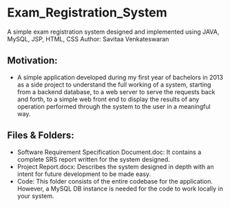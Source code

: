 # Exam_Registration_System
A simple exam registration system designed and implemented using JAVA, MySQL, JSP, HTML, CSS
Author: Savitaa Venkateswaran

Motivation:
----------
- A simple application developed during my first year of bachelors in 2013 as a side project to understand the full working of a system, starting from a backend database, to a web server to serve the requests back and forth, to a simple web front end to display the results of any operation performed through the system to the user in a meaningful way.

Files & Folders:
----------------
- Software Requirement Specification Document.doc: It contains a complete SRS report written for the system designed.
- Project Report.docx: Describes the system designed in depth with an intent for future development to be made easy.
- Code: This folder consists of the entire codebase for the application. However, a MySQL DB instance is needed for the code to work locally in your system.
